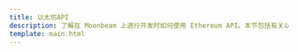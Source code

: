 ```yaml
---
title: 以太坊API
description: 了解在 Moonbeam 上进行开发时如何使用 Ethereum API。本节包括有关以太坊库、开发环境等的指南。
template: main.html
---
```


<div class='subsection-wrapper'></div>